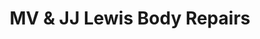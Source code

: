 ---
title: "MV & JJ Lewis Body Repairs"
url: /cwmbran/mv-and-jj-lewis-body-repairs/
shop: car repair
---
